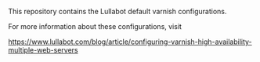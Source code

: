This repository contains the Lullabot default varnish configurations.

For more information about these configurations, visit

https://www.lullabot.com/blog/article/configuring-varnish-high-availability-multiple-web-servers

